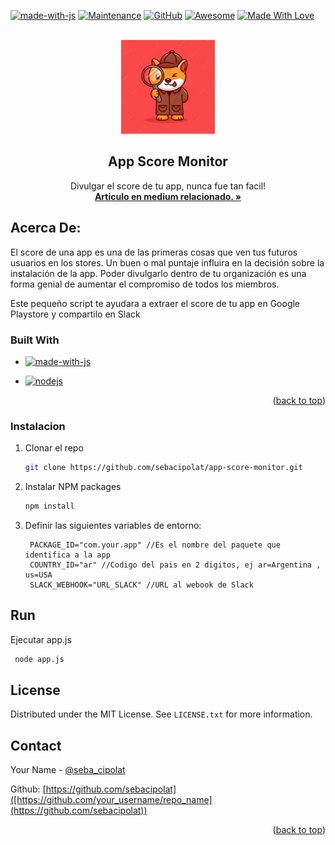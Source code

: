 <div id="top"></div>


<!-- PROJECT SHIELDS -->

[![made-with-js](https://img.shields.io/badge/Made%20with-JS%20-1f425f.svg?logo=javascript)]()
[![Maintenance](https://img.shields.io/badge/Maintained-yes-green.svg)](https://github.com/sebacipolat/app-score-monitor)
[![GitHub](https://img.shields.io/github/license/emalderson/ThePhish)](https://github.com/emalderson/ThePhish/blob/master/LICENSE)
[![Awesome](https://cdn.rawgit.com/sindresorhus/awesome/d7305f38d29fed78fa85652e3a63e154dd8e8829/media/badge.svg)](https://github.com/sindresorhus/awesome) [![Made With Love](https://img.shields.io/badge/Made%20With-Love-orange.svg)](https://github.com/chetanraj/awesome-github-badges)



<!-- PROJECT LOGO -->
<br />
<div align="center">
  <a href="https://github.com/othneildrew/Best-README-Template">
    <img src="https://raw.githubusercontent.com/sebacipolat/app-score-monitor/master/images/dog_inspector.jpeg" alt="Logo" width="150" height="150">
  </a>

  <h2 align="center">App Score Monitor</h3>

  <p align="center">
    Divulgar el score de tu app, nunca fue tan facil!
    <br />
    <a href="https://medium.com/@sebastiancipolat/monitor-de-scoring-app-en-slack-319bd5a41516"><strong>Articulo en medium relacionado. »</strong></a>
    <br />
  </p>
</div>


<!-- ABOUT THE PROJECT -->
## Acerca De:
El score de una app es una de las primeras cosas que ven tus futuros usuarios en los stores. Un buen o mal puntaje influira en la decisión sobre la instalación de la app.
Poder divulgarlo dentro de tu organización es una forma genial de aumentar el compromiso de todos los miembros.

Este pequeño script te ayudara a extraer el score de tu app en Google Playstore y compartilo en Slack


### Built With


* [![made-with-js](https://img.shields.io/badge/JavaScript-F7DF1E?style=for-the-badge&logo=javascript&logoColor=white)]()

* [![nodejs](	https://img.shields.io/badge/Node.js-43853D?style=for-the-badge&logo=node.js&logoColor=white)]()

<p align="right">(<a href="#top">back to top</a>)</p>


### Instalacion
 
1. Clonar el repo
   ```sh
   git clone https://github.com/sebacipolat/app-score-monitor.git
   ```
3. Instalar NPM packages
   ```sh
   npm install
   ```
4. Definir las siguientes variables de entorno:
   ```
    PACKAGE_ID="com.your.app" //Es el nombre del paquete que identifica a la app
    COUNTRY_ID="ar" //Codigo del pais en 2 digitos, ej ar=Argentina , us=USA
    SLACK_WEBHOOK="URL_SLACK" //URL al webook de Slack
   ```

<!-- USAGE EXAMPLES -->
## Run
 Ejecutar app.js
 
  ```sh
   node app.js
   ```


<!-- LICENSE -->
## License

Distributed under the MIT License. See `LICENSE.txt` for more information.



<!-- CONTACT -->
## Contact

Your Name - [@seba_cipolat]([https://twitter.com/your_username](https://twitter.com/seba_cipolat)) 

Github: [https://github.com/sebacipolat]([https://github.com/your_username/repo_name](https://github.com/sebacipolat))

<p align="right">(<a href="#top">back to top</a>)</p>


